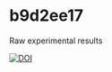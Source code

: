 # b9d2ee17

Raw experimental results

[![DOI](https://zenodo.org/badge/20743/tudoetknjt/b9d2ee17.svg)](https://zenodo.org/badge/latestdoi/20743/tudoetknjt/b9d2ee17)
